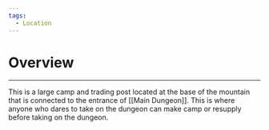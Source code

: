 ```yaml
---
tags:
  - Location
---
```

# Overview
---
This is a large camp and trading post located at the base of the mountain that is connected to the entrance of [[Main Dungeon]]. This is where anyone who dares to take on the dungeon can make camp or resupply before taking on the dungeon.